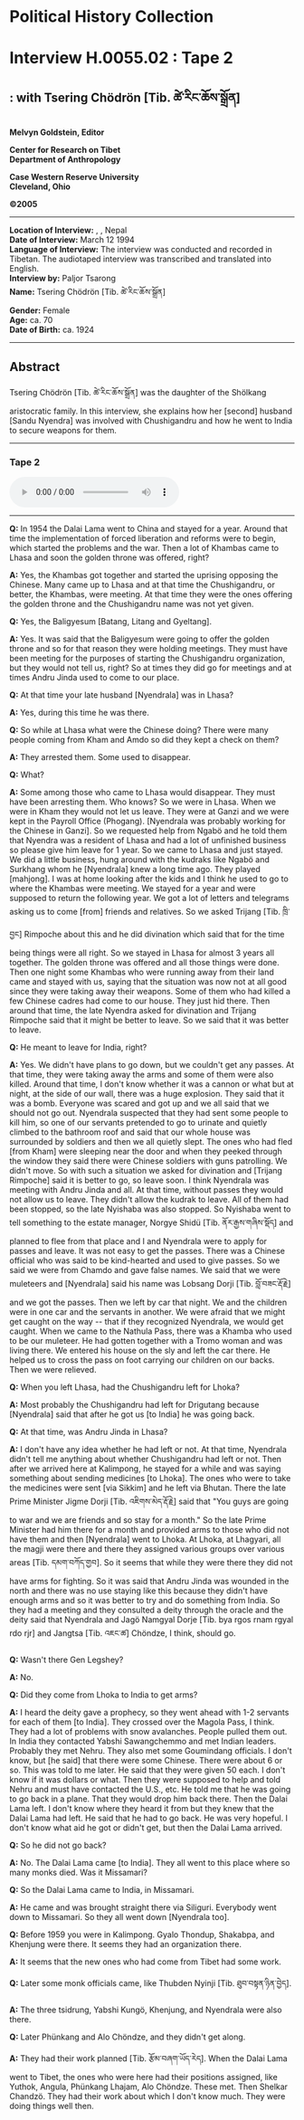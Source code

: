 # Political History Collection  
# Interview H.0055.02 : Tape 2  
##  : with Tsering Chödrön [Tib. ཚེ་རིང་ཆོས་སྒྲོན]  
  
**Melvyn Goldstein, Editor**  

**Center for Research on Tibet**  
**Department of Anthropology**  

**Case Western Reserve University**  
**Cleveland, Ohio**  

**©2005**  

---  
**Location of Interview:** , , Nepal  
**Date of Interview:** March 12 1994  
**Language of Interview:** The interview was conducted and recorded in Tibetan. The audiotaped interview was transcribed and translated into English.  
**Interview by:** Paljor Tsarong  
**Name:** Tsering Chödrön [Tib. ཚེ་རིང་ཆོས་སྒྲོན]  
**Gender:** Female  
**Age:** ca. 70  
**Date of Birth:** ca. 1924  
  
---  
## Abstract  

 Tsering Chödrön [Tib. ཚེ་རིང་ཆོས་སྒྲོན] was the daughter of the Shölkang aristocratic family. In this interview, she explains how her [second] husband [Sandu Nyendra] was involved with Chushigandru and how he went to India to secure weapons for them.   

---  
### Tape 2  

<audio controls>
<source src="https://tile.loc.gov/storage-services/service/asian/asiantoha/H_0055_02/H_0055_02.mp3" type="audio/mp3">
Your browser does not support the audio element.
</audio>  

---

**Q:**  In 1954 the Dalai Lama went to China and stayed for a year. Around that time the implementation of forced liberation and reforms were to begin, which started the problems and the war. Then a lot of Khambas came to Lhasa and soon the golden throne was offered, right?   

**A:**  Yes, the Khambas got together and started the uprising opposing the Chinese. Many came up to Lhasa and at that time the Chushigandru, or better, the Khambas, were meeting. At that time they were the ones offering the golden throne and the Chushigandru name was not yet given.   

**Q:**  Yes, the Baligyesum [Batang, Litang and Gyeltang].   

**A:**  Yes. It was said that the Baligyesum were going to offer the golden throne and so for that reason they were holding meetings. They must have been meeting for the purposes of starting the Chushigandru organization, but they would not tell us, right? So at times they did go for meetings and at times Andru Jinda used to come to our place.   

**Q:**  At that time your late husband [Nyendrala] was in Lhasa?   

**A:**  Yes, during this time he was there.   

**Q:**  So while at Lhasa what were the Chinese doing? There were many people coming from Kham and Amdo so did they kept a check on them?   

**A:**  They arrested them. Some used to disappear.   

**Q:**  What?   

**A:**  Some among those who came to Lhasa would disappear. They must have been arresting them. Who knows? So we were in Lhasa. When we were in Kham they would not let us leave. They were at Ganzi and we were kept in the Payroll Office (Phogang). [Nyendrala was probably working for the Chinese in Ganzi]. So we requested help from Ngabö and he told them that Nyendra was a resident of Lhasa and had a lot of unfinished business so please give him leave for 1 year. So we came to Lhasa and just stayed. We did a little business, hung around with the kudraks like Ngabö and Surkhang whom he [Nyendrala] knew a long time ago. They played [mahjong]. I was at home looking after the kids and I think he used to go to where the Khambas were meeting. We stayed for a year and were supposed to return the following year. We got a lot of letters and telegrams asking us to come [from] friends and relatives. So we asked Trijang [Tib. ཁྲི་བྱང] Rimpoche about this and he did divination which said that for the time being things were all right. So we stayed in Lhasa for almost 3 years all together. The golden throne was offered and all those things were done. Then one night some Khambas who were running away from their land came and stayed with us, saying that the situation was now not at all good since they were taking away their weapons. Some of them who had killed a few Chinese cadres had come to our house. They just hid there. Then around that time, the late Nyendra asked for divination and Trijang Rimpoche said that it might be better to leave. So we said that it was better to leave.   

**Q:**  He meant to leave for India, right?   

**A:**  Yes. We didn't have plans to go down, but we couldn't get any passes. At that time, they were taking away the arms and some of them were also killed. Around that time, I don't know whether it was a cannon or what but at night, at the side of our wall, there was a huge explosion. They said that it was a bomb. Everyone was scared and got up and we all said that we should not go out. Nyendrala suspected that they had sent some people to kill him, so one of our servants pretended to go to urinate and quietly climbed to the bathroom roof and said that our whole house was surrounded by soldiers and then we all quietly slept. The ones who had fled [from Kham] were sleeping near the door and when they peeked through the window they said there were Chinese soldiers with guns patrolling. We didn't move. So with such a situation we asked for divination and [Trijang Rimpoche] said it is better to go, so leave soon. I think Nyendrala was meeting with Andru Jinda and all. At that time, without passes they would not allow us to leave. They didn't allow the kudrak to leave. All of them had been stopped, so the late Nyishaba was also stopped. So Nyishaba went to tell something to the estate manager, Norgye Shidü [Tib. ནོར་རྒྱས་གཞིས་སྡོད] and planned to flee from that place and I and Nyendrala were to apply for passes and leave. It was not easy to get the passes. There was a Chinese official who was said to be kind-hearted and used to give passes. So we said we were from Chamdo and gave false names. We said that we were muleteers and [Nyendrala] said his name was Lobsang Dorji [Tib. བློ་བཟང་རྡོ་རྗེ] and we got the passes. Then we left by car that night. We and the children were in one car and the servants in another. We were afraid that we might get caught on the way -- that if they recognized Nyendrala, we would get caught. When we came to the Nathula Pass, there was a Khamba who used to be our muleteer. He had gotten together with a Tromo woman and was living there. We entered his house on the sly and left the car there. He helped us to cross the pass on foot carrying our children on our backs. Then we were relieved.   

**Q:**  When you left Lhasa, had the Chushigandru left for Lhoka?   

**A:**  Most probably the Chushigandru had left for Drigutang because [Nyendrala] said that after he got us [to India] he was going back.   

**Q:**  At that time, was Andru Jinda in Lhasa?   

**A:**  I don't have any idea whether he had left or not. At that time, Nyendrala didn't tell me anything about whether Chushigandru had left or not. Then after we arrived here at Kalimpong, he stayed for a while and was saying something about sending medicines [to Lhoka]. The ones who were to take the medicines were sent [via Sikkim] and he left via Bhutan. There the late Prime Minister Jigme Dorji [Tib. འཇིགས་མེད་རྡོ་རྗེ] said that "You guys are going to war and we are friends and so stay for a month." So the late Prime Minister had him there for a month and provided arms to those who did not have them and then [Nyendrala] went to Lhoka. At Lhoka, at Lhagyari, all the magji were there and there they assigned various groups over various areas [Tib. དམག་བཀོད་གྱབ]. So it seems that while they were there they did not have arms for fighting. So it was said that Andru Jinda was wounded in the north and there was no use staying like this because they didn't have enough arms and so it was better to try and do something from India. So they had a meeting and they consulted a deity through the oracle and the deity said that Nyendrala and Jagö Namgyal Dorje [Tib. bya rgos rnam rgyal rdo rjr] and Jangtsa [Tib. འཇང་ཚ] Chöndze, I think, should go.   

**Q:**  Wasn't there Gen Legshey?   

**A:**  No.   

**Q:**  Did they come from Lhoka to India to get arms?   

**A:**  I heard the deity gave a prophecy, so they went ahead with 1-2 servants for each of them [to India]. They crossed over the Magola Pass, I think. They had a lot of problems with snow avalanches. People pulled them out. In India they contacted Yabshi Sawangchemmo and met Indian leaders. Probably they met Nehru. They also met some Goumindang officials. I don't know, but [he said] that there were some Chinese. There were about 6 or so. This was told to me later. He said that they were given 50 each. I don't know if it was dollars or what. Then they were supposed to help and told Nehru and must have contacted the U.S., etc. He told me that he was going to go back in a plane. That they would drop him back there. Then the Dalai Lama left. I don't know where they heard it from but they knew that the Dalai Lama had left. He said that he had to go back. He was very hopeful. I don't know what aid he got or didn't get, but then the Dalai Lama arrived.   

**Q:**  So he did not go back?   

**A:**  No. The Dalai Lama came [to India]. They all went to this place where so many monks died. Was it Missamari?   

**Q:**  So the Dalai Lama came to India, in Missamari.   

**A:**  He came and was brought straight there via Siliguri. Everybody went down to Missamari. So they all went down [Nyendrala too].   

**Q:**  Before 1959 you were in Kalimpong. Gyalo Thondup, Shakabpa, and Khenjung were there. It seems they had an organization there.   

**A:**  It seems that the new ones who had come from Tibet had some work.   

**Q:**  Later some monk officials came, like Thubden Nyinji [Tib. ཐུབ་བསྟན་ཉིན་བྱེད].   

**A:**  The three tsidrung, Yabshi Kungö, Khenjung, and Nyendrala were also there.   

**Q:**  Later Phünkang and Alo Chöndze, and they didn't get along.   

**A:**  They had their work planned [Tib. རྩོམ་བཞག་ཡོད་རེད]. When the Dalai Lama went to Tibet, the ones who were here had their positions assigned, like Yuthok, Angula, Phünkang Lhajam, Alo Chöndze. These met. Then Shelkar Chandzö. They had their work about which I don't know much. They were doing things well then.   

